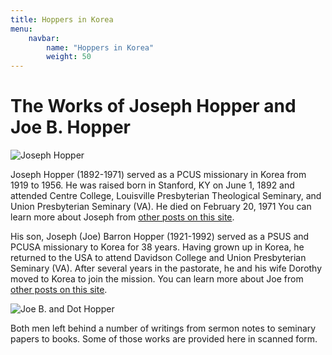 ```yaml
---
title: Hoppers in Korea
menu:
    navbar:
        name: "Hoppers in Korea"
        weight: 50
---
```


# The Works of Joseph Hopper and Joe B. Hopper


<img class="img-fluid float-md-left pr-3 pb-3" src="/images/joseph-hopper-sm.png" alt="Joseph Hopper">

<span class="lead">Joseph Hopper (1892-1971) served as a PCUS missionary in Korea from 1919 to 1956</span>. He was raised born in Stanford, KY on June 1, 1892 and attended Centre College, Louisville Presbyterian Theological Seminary, and Union Presbyterian Seminary (VA). He died on February 20, 1971 You can learn more about Joseph from [other posts on this site](/people/joseph-hopper/).

<span class="lead">His son, Joseph (Joe) Barron Hopper (1921-1992) served as a PSUS and PCUSA missionary to Korea for 38 years</span>. Having grown up in Korea, he returned to the USA to attend Davidson College and Union Presbyterian Seminary (VA). After several years in the pastorate, he and his wife Dorothy moved to Korea to join the mission. You can learn more about Joe from [other posts on this site](/people/joe-b.-hopper/).

<img class="img-fluid float-md-right pl-3 p-b3" src="/images/joe-and-dot-hopper-sm.jpg" alt="Joe B. and Dot Hopper">

Both men left behind a number of writings from sermon notes to seminary papers to books. Some of those works are provided here in scanned form.